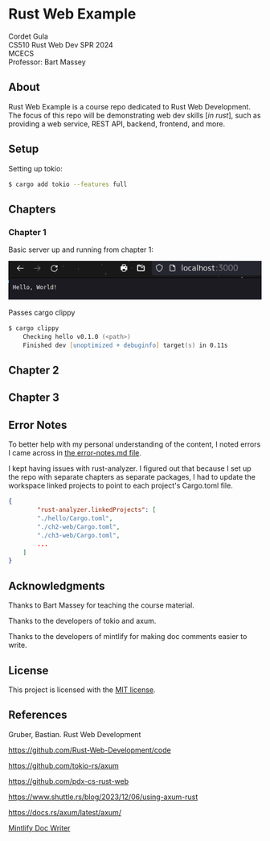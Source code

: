 # Rust Web Example

Cordet Gula  
CS510 Rust Web Dev SPR 2024  
MCECS  
Professor: Bart Massey

## About

Rust Web Example is a course repo dedicated to Rust Web Development. The focus of this repo will be demonstrating web dev skills [*in rust*], such as providing a web service, REST API, backend, frontend, and more.  

## Setup

<!-- Setup Section -->

Setting up tokio:

```zsh
$ cargo add tokio --features full
```

<!-- Code Snippets -->
## Chapters

### Chapter 1

Basic server up and running from chapter 1:

![Image of server](assets/hello-server.png)

<!-- Checking -->
Passes cargo clippy

```zsh
$ cargo clippy
    Checking hello v0.1.0 (<path>)
    Finished dev [unoptimized + debuginfo] target(s) in 0.11s
```

## Chapter 2

<!-- Enter Output & process -->

## Chapter 3

<!-- Current -->

## Error Notes

To better help with my personal understanding of the content, I noted errors I came across in [the error-notes.md file](./error-notes.md).

I kept having issues with rust-analyzer. I figured out that because I set up the repo with separate chapters as separate packages, I had to update the workspace linked projects to point to each project's Cargo.toml file. 

```json
{
        "rust-analyzer.linkedProjects": [
        "./hello/Cargo.toml",
        "./ch2-web/Cargo.toml",
        "./ch3-web/Cargo.toml",
        ...
    ]
}

```

## Acknowledgments

Thanks to Bart Massey for teaching the course material.

Thanks to the developers of tokio and axum.

Thanks to the developers of mintlify for making doc comments easier to write.

## License

This project is licensed with the [MIT license](./LICENSE).

## References  

Gruber, Bastian. Rust Web Development

https://github.com/Rust-Web-Development/code

https://github.com/tokio-rs/axum

https://github.com/pdx-cs-rust-web

https://www.shuttle.rs/blog/2023/12/06/using-axum-rust

https://docs.rs/axum/latest/axum/

[Mintlify Doc Writer](https://marketplace.visualstudio.com/items?itemName=mintlify.document)
